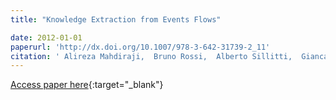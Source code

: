 ```yaml
---
title: "Knowledge Extraction from Events Flows"

date: 2012-01-01
paperurl: 'http://dx.doi.org/10.1007/978-3-642-31739-2_11'
citation: ' Alireza Mahdiraji,  Bruno Rossi,  Alberto Sillitti,  Giancarlo Succi, &quot;Knowledge Extraction from Events Flows.&quot;, 2012.'
---
```

[Access paper here](http://dx.doi.org/10.1007/978-3-642-31739-2_11){:target="_blank"}
